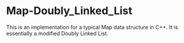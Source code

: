 # Map-Doubly_Linked_List
This is an implementation for a typical Map data structure in C++. It is essentially a modified Doubly Linked List.
